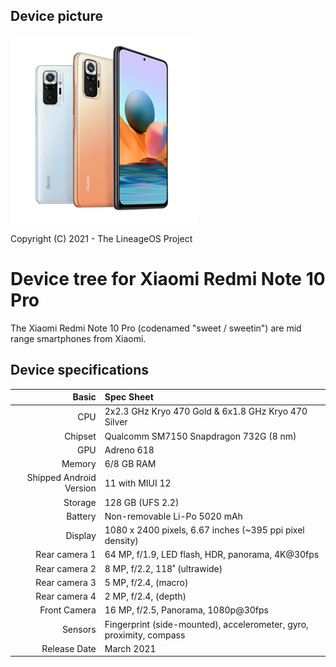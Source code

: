 ## Device picture
![Xiaomi Redmi Note 10 Pro](https://github.com/miuisr/miuisr/blob/main/image_devices/sweet.png "Xiaomi Redmi Note 10 Pro")

Copyright (C) 2021 - The LineageOS Project

Device tree for Xiaomi Redmi Note 10 Pro
==============

The Xiaomi Redmi Note 10 Pro (codenamed "sweet / sweetin") are mid range smartphones from Xiaomi.

## Device specifications

Basic   | Spec Sheet
-------:|:-------------------------
| CPU     | 2x2.3 GHz Kryo 470 Gold & 6x1.8 GHz Kryo 470 Silver      |
| Chipset | Qualcomm SM7150 Snapdragon 732G (8 nm)                   |
| GPU     | Adreno 618                                               |
| Memory  | 6/8 GB RAM                                               |
| Shipped Android Version | 11 with MIUI 12                          |
| Storage | 128 GB (UFS 2.2)                                         |
| Battery | Non-removable Li-Po 5020 mAh                             |
| Display | 1080 x 2400 pixels, 6.67 inches (~395 ppi pixel density) |
| Rear camera 1 | 64 MP, f/1.9, LED flash, HDR, panorama, 4K@30fps  |
| Rear camera 2 | 8 MP, f/2.2, 118˚ (ultrawide)                      |
| Rear camera 3 | 5 MP, f/2.4, (macro)                               |
| Rear camera 4 | 2 MP, f/2.4, (depth)                               |
| Front Camera | 16 MP, f/2.5, Panorama, 1080p@30fps                 |
| Sensors | Fingerprint (side-mounted), accelerometer, gyro, proximity, compass |
| Release Date | March 2021                                          |
